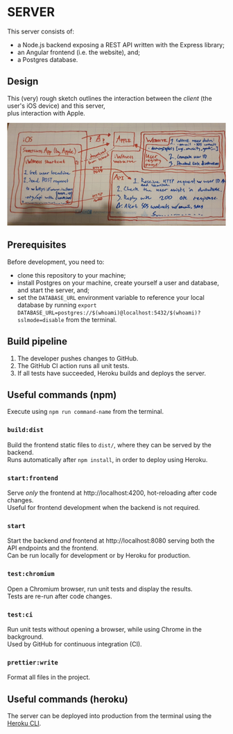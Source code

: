 # SERVER

This server consists of:

- a Node.js backend exposing a REST API written with the Express library;
- an Angular frontend (i.e. the website), and;
- a Postgres database.

## Design

This (very) rough sketch outlines the interaction between the _client_ (the user's iOS device) and this server,  
plus interaction with Apple.  

![iWitness design](design.jpeg)


## Prerequisites

Before development, you need to:

- clone this repository to your machine;
- install Postgres on your machine, create yourself a user and database, and start the server, and;
- set the `DATABASE_URL` environment variable to reference your local database by running `export DATABASE_URL=postgres://$(whoami)@localhost:5432/$(whoami)?sslmode=disable` from the terminal.

## Build pipeline

1. The developer pushes changes to GitHub.
2. The GitHub CI action runs all unit tests.
3. If all tests have succeeded, Heroku builds and deploys the server.

## Useful commands (npm)

Execute using `npm run command-name` from the terminal.

### `build:dist`

Build the frontend static files to `dist/`, where they can be served by the backend.  
Runs automatically after `npm install`, in order to deploy using Heroku.

### `start:frontend`

Serve _only_ the frontend at http://localhost:4200, hot-reloading after code changes.  
Useful for frontend development when the backend is not required.

### `start`

Start the backend _and_ frontend at http://localhost:8080 serving both the API endpoints and the frontend.  
Can be run locally for development or by Heroku for production.

### `test:chromium`

Open a Chromium browser, run unit tests and display the results.  
Tests are re-run after code changes.

### `test:ci`

Run unit tests without opening a browser, while using Chrome in the background.  
Used by GitHub for continuous integration (CI).

### `prettier:write`

Format all files in the project.

## Useful commands (heroku)

The server can be deployed into production from the terminal using the [Heroku CLI](https://devcenter.heroku.com/articles/heroku-cli).